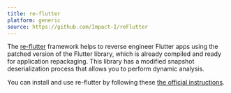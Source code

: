```yaml
---
title: re-flutter
platform: generic
source: https://github.com/Impact-I/reFlutter
---
```


The [re-flutter](https://github.com/Impact-I/reFlutter) framework helps to reverse engineer Flutter apps using the patched version of the Flutter library, which is already compiled and ready for application repackaging. This library has a modified snapshot deserialization process that allows you to perform dynamic analysis.

You can install and use re-flutter by following these [the official instructions](https://github.com/Impact-I/reFlutter?tab=readme-ov-file#install).